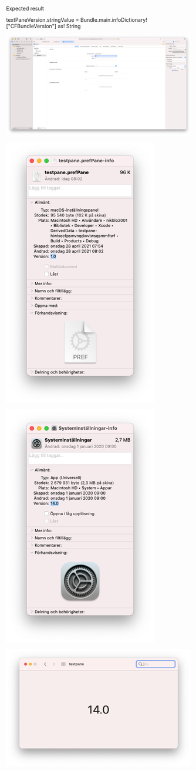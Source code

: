Expected result

textPaneVersion.stringValue = Bundle.main.infoDictionary!["CFBundleVersion"] as! String


![Expected source](expected_source.png)

![Expected result](expected_result.png)

![Actual result](actual_result.png)

![Result](result.png)
